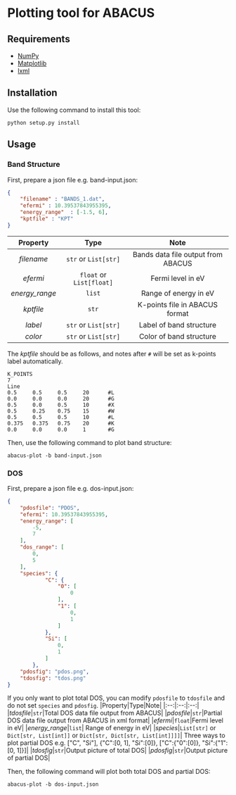 <!--
 * @Date: 2021-08-21 21:58:06
 * @LastEditors: jiyuyang
 * @LastEditTime: 2021-08-21 23:14:43
 * @Mail: jiyuyang@mail.ustc.edu.cn, 1041176461@qq.com
-->

# Plotting tool for ABACUS

## Requirements
- [NumPy](https://numpy.org/)
- [Matplotlib](https://matplotlib.org/)
- [lxml](https://lxml.de/)

## Installation
Use the following command to install this tool:
```shell
python setup.py install
```

## Usage
### Band Structure
First, prepare a json file e.g. band-input.json:
```json
{
	"filename" : "BANDS_1.dat",
	"efermi" : 10.39537843955395,
	"energy_range"	: [-1.5, 6],
	"kptfile" : "KPT"
}
```
|Property|Type|Note|
|:--:|:--:|:--:|
|*filename*|`str` or `List[str]`|Bands data file output from ABACUS|
|*efermi*|`float` or `List[float]`|Fermi level in eV|
|*energy_range*|`list`| Range of energy in eV|
|*kptfile*|`str`|K-points file in ABACUS format|
|*label*|`str` or `List[str]`|Label of band structure|
|*color*|`str` or `List[str]`|Color of band structure|
The *kptfile* should be as follows, and notes after `#` will be set as k-points label automatically.
```shell
K_POINTS
7
Line
0.5     0.5     0.5     20      #L
0.0     0.0     0.0     20      #G
0.5     0.0     0.5     10      #X
0.5     0.25    0.75    15      #W
0.5     0.5     0.5     10      #L
0.375   0.375   0.75    20      #K
0.0     0.0     0.0     1       #G
```
Then, use the following command to plot band structure:
```shell
abacus-plot -b band-input.json
```

### DOS
First, prepare a json file e.g. dos-input.json:
```json
{
	"pdosfile": "PDOS",
	"efermi": 10.39537843955395,
	"energy_range": [
		-5,
		7
	],
	"dos_range": [
		0,
		5
	],
	"species": {
			"C": {
				"0": [
					0
				],
				"1": [
					0,
					1
				]
			},
			"Si": [
				0,
				1
			]
		},
	"pdosfig": "pdos.png",
	"tdosfig": "tdos.png"
}
```
If you only want to plot total DOS, you can modify `pdosfile` to `tdosfile` and do not set `species` and `pdosfig`.
|Property|Type|Note|
|:--:|:--:|:--:|
|*tdosfile*|`str`|Total DOS data file output from ABACUS|
|*pdosfile*|`str`|Partial DOS data file output from ABACUS in xml format|
|*efermi*|`float`|Fermi level in eV|
|*energy_range*|`list`| Range of energy in eV|
|*species*|`List[str]` or `Dict[str, List[int]]` or `Dict[str, Dict[str, List[int]]]]`| Three ways to plot partial DOS e.g. ["C", "Si"], {"C":[0, 1], "Si":[0]}, ["C":{"0":[0]}, "Si":{"1":[0, 1]}]|
|*tdosfig*|`str`|Output picture of total DOS|
|*pdosfig*|`str`|Output picture of partial DOS|

Then, the following command will plot both total DOS and partial DOS:
```shell
abacus-plot -b dos-input.json
```
